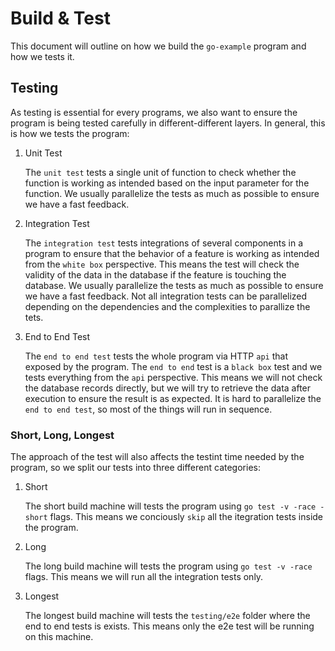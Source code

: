 # Build & Test

This document will outline on how we build the `go-example` program and how we tests it.

## Testing

As testing is essential for every programs, we also want to ensure the program is being tested carefully in different-different layers. In general, this is how we tests the program:

1. Unit Test

	The `unit test` tests a single unit of function to check whether the function is working as intended based on the input parameter for the function. We usually parallelize the tests as much as possible to ensure we have a fast feedback.

2. Integration Test

	The `integration test` tests integrations of several components in a program to ensure that the behavior of a feature is working as intended from the `white box` perspective. This means the test will check the validity of the data in the database if the feature is touching the database. We usually parallelize the tests as much as possible to ensure we have a fast feedback. Not all integration tests can be parallelized depending on the dependencies and the complexities to parallize the tets.

3. End to End Test

	The `end to end test` tests the whole program via HTTP `api` that exposed by the program. The `end to end` test is a `black box` test and we tests everything from the `api` perspective. This means we will not check the database records directly, but we will try to retrieve the data after execution to ensure the result is as expected. It is hard to parallelize the `end to end test`, so most of the things will run in sequence.

### Short, Long, Longest

The approach of the test will also affects the testint time needed by the program, so we split our tests into three different categories:

1. Short

	The short build machine will tests the program using `go test -v -race -short` flags. This means we conciously `skip` all the itegration tests inside the program.

2. Long

	The long build machine will tests the program using `go test -v -race` flags. This means we will run all the integration tests only.

3. Longest

	The longest build machine will tests the `testing/e2e` folder where the end to end tests is exists. This means only the e2e test will be running on this machine.
